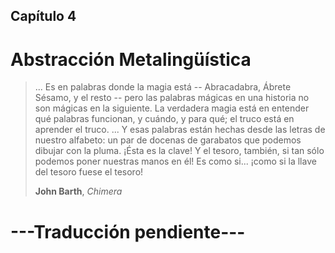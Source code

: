 ## Capítulo 4

# Abstracción Metalingüística

>... Es en palabras donde la magia está -- Abracadabra, Ábrete Sésamo, y el resto -- pero las palabras mágicas en una historia no son mágicas en la siguiente. La verdadera magia está en entender qué palabras funcionan, y cuándo, y para qué; el truco está en aprender el truco.
... Y esas palabras están hechas desde las letras de nuestro alfabeto: un par de docenas de garabatos que podemos dibujar con la pluma. ¡Ésta es la clave! Y el tesoro, también, si tan sólo podemos poner nuestras manos en él! Es como si... ¡como si la llave del tesoro fuese el tesoro!
>
> **John Barth**, *Chimera*


# ---Traducción pendiente---